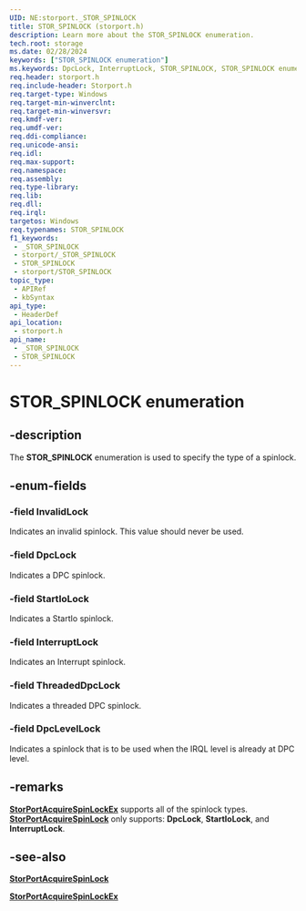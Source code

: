 ```yaml
---
UID: NE:storport._STOR_SPINLOCK
title: STOR_SPINLOCK (storport.h)
description: Learn more about the STOR_SPINLOCK enumeration.
tech.root: storage
ms.date: 02/28/2024
keywords: ["STOR_SPINLOCK enumeration"]
ms.keywords: DpcLock, InterruptLock, STOR_SPINLOCK, STOR_SPINLOCK enumeration [Storage Devices], StartIoLock, _STOR_SPINLOCK, storage.stor_spinlock, storport/DpcLock, storport/InterruptLock, storport/STOR_SPINLOCK, storport/StartIoLock, structs-general_53d45f74-68b2-4839-81c1-c93a2773f0d8.xml
req.header: storport.h
req.include-header: Storport.h
req.target-type: Windows
req.target-min-winverclnt:
req.target-min-winversvr: 
req.kmdf-ver: 
req.umdf-ver: 
req.ddi-compliance: 
req.unicode-ansi: 
req.idl: 
req.max-support: 
req.namespace: 
req.assembly: 
req.type-library: 
req.lib: 
req.dll: 
req.irql: 
targetos: Windows
req.typenames: STOR_SPINLOCK
f1_keywords:
 - _STOR_SPINLOCK
 - storport/_STOR_SPINLOCK
 - STOR_SPINLOCK
 - storport/STOR_SPINLOCK
topic_type:
 - APIRef
 - kbSyntax
api_type:
 - HeaderDef
api_location:
 - storport.h
api_name:
 - _STOR_SPINLOCK
 - STOR_SPINLOCK
---
```


# STOR_SPINLOCK enumeration

## -description

The **STOR_SPINLOCK** enumeration is used to specify the type of a spinlock.

## -enum-fields

### -field InvalidLock

Indicates an invalid spinlock. This value should never be used.

### -field DpcLock

Indicates a DPC spinlock.

### -field StartIoLock

Indicates a StartIo spinlock.

### -field InterruptLock

Indicates an Interrupt spinlock.

### -field ThreadedDpcLock

Indicates a threaded DPC spinlock.

### -field DpcLevelLock

Indicates a spinlock that is to be used when the IRQL level is already at DPC level.

## -remarks

[**StorPortAcquireSpinLockEx**](nf-storport-storportacquirespinlockex.md)
supports all of the spinlock types. [**StorPortAcquireSpinLock**](nf-storport-storportacquirespinlock.md) only supports: **DpcLock**, **StartIoLock**, and **InterruptLock**.

## -see-also

[**StorPortAcquireSpinLock**](nf-storport-storportacquirespinlock.md)

[**StorPortAcquireSpinLockEx**](nf-storport-storportacquirespinlockex.md)
